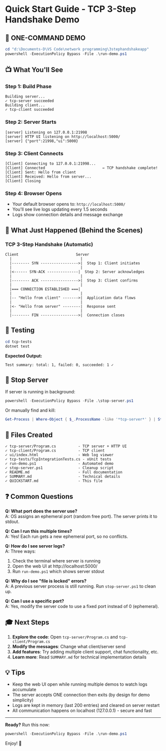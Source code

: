 # Quick Start Guide - TCP 3-Step Handshake Demo

## 🚀 ONE-COMMAND DEMO

```powershell
cd "d:\Documents-D\VS Code\network programming\3stephandshakeapp"
powershell -ExecutionPolicy Bypass -File .\run-demo.ps1
```

## 📺 What You'll See

### Step 1: Build Phase
```
Building server...
✓ tcp-server succeeded
Building client...
✓ tcp-client succeeded
```

### Step 2: Server Starts
```
[server] Listening on 127.0.0.1:21998
[server] HTTP UI listening on http://localhost:5000/
[server] {"port":21998,"ui":5000}
```

### Step 3: Client Connects
```
[Client] Connecting to 127.0.0.1:21998...
[Client] Connected                          ← TCP handshake complete!
[Client] Sent: Hello from client
[Client] Received: Hello from server...
[Client] Closing
```

### Step 4: Browser Opens
- Your default browser opens to: `http://localhost:5000/`
- You'll see live logs updating every 1.5 seconds
- Logs show connection details and message exchange

## 🎯 What Just Happened (Behind the Scenes)

### TCP 3-Step Handshake (Automatic)
```
Client                          Server
  |                               |
  |-------- SYN ----------------->|  Step 1: Client initiates
  |                               |
  |<------ SYN-ACK --------------|  Step 2: Server acknowledges
  |                               |
  |-------- ACK ----------------->|  Step 3: Client confirms
  |                               |
  |=== CONNECTION ESTABLISHED ===|
  |                               |
  |-- "Hello from client" ------->|  Application data flows
  |                               |
  |<- "Hello from server" --------|  Response sent
  |                               |
  |-------- FIN ----------------->|  Connection closes
```

## 🧪 Testing

```powershell
cd tcp-tests
dotnet test
```

**Expected Output:**
```
Test summary: total: 1, failed: 0, succeeded: 1 ✓
```

## 🛑 Stop Server

If server is running in background:
```powershell
powershell -ExecutionPolicy Bypass -File .\stop-server.ps1
```

Or manually find and kill:
```powershell
Get-Process | Where-Object { $_.ProcessName -like '*tcp-server*' } | Stop-Process -Force
```

## 📁 Files Created

```
✓ tcp-server/Program.cs          - TCP server + HTTP UI
✓ tcp-client/Program.cs          - TCP client
✓ ui/index.html                  - Web log viewer
✓ tcp-tests/TcpIntegrationTests.cs - xUnit tests
✓ run-demo.ps1                   - Automated demo
✓ stop-server.ps1                - Cleanup script
✓ README.md                      - Full documentation
✓ SUMMARY.md                     - Technical details
✓ QUICKSTART.md                  - This file
```

## ❓ Common Questions

**Q: What port does the server use?**  
A: OS assigns an ephemeral port (random free port). The server prints it to stdout.

**Q: Can I run this multiple times?**  
A: Yes! Each run gets a new ephemeral port, so no conflicts.

**Q: How do I see server logs?**  
A: Three ways:
1. Check the terminal where server is running
2. Open the web UI at http://localhost:5000/
3. Run `run-demo.ps1` which shows server stdout

**Q: Why do I see "file is locked" errors?**  
A: A previous server process is still running. Run `stop-server.ps1` to clean up.

**Q: Can I use a specific port?**  
A: Yes, modify the server code to use a fixed port instead of 0 (ephemeral).

## 🎓 Next Steps

1. **Explore the code**: Open `tcp-server/Program.cs` and `tcp-client/Program.cs`
2. **Modify the messages**: Change what client/server send
3. **Add features**: Try adding multiple client support, chat functionality, etc.
4. **Learn more**: Read `SUMMARY.md` for technical implementation details

## 💡 Tips

- Keep the web UI open while running multiple demos to watch logs accumulate
- The server accepts ONE connection then exits (by design for demo simplicity)
- Logs are kept in memory (last 200 entries) and cleared on server restart
- All communication happens on localhost (127.0.0.1) - secure and fast

---

**Ready?** Run this now:
```powershell
powershell -ExecutionPolicy Bypass -File .\run-demo.ps1
```

Enjoy! 🎉
